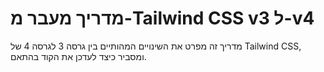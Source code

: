 # מדריך מעבר מ-Tailwind CSS v3 ל-v4

מדריך זה מפרט את השינויים המהותיים בין גרסה 3 לגרסה 4 של Tailwind CSS, ומסביר כיצד לעדכן את הקוד בהתאם.